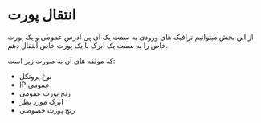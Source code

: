 # انتقال پورت

از این بخش میتوانیم ترافیک های ورودی به سمت یک آی پی آدرس عمومی و یک پورت خاص را به سمت یک ابرک با یک پورت خاص انتقال دهم.

<DarkModeImage
  dark-src="/images/guides/fa/dark/networks/add-portforward.png"
  light-src="/images/guides/fa/light/networks/add-portforward.png"
  alt="Create Port Forward"
/>

<!-- todo: we ca explain more about this fields -->

که مولفه های آن به صورت زیر است:

- نوع پروتکل
- IP عمومی
- رنج پورت عمومی
- ابرک مورد نظر
- رنج پورت خصوصی

<DarkModeImage
  dark-src="/images/guides/fa/dark/networks/portforward-entry.png"
  light-src="/images/guides/fa/light/networks/portforward-entry.png"
  alt="PortForward entry"
/>
